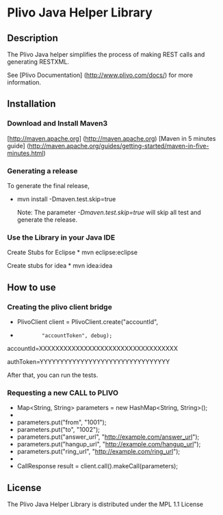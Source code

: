 
Plivo Java Helper Library
=========================

Description
-----------

The Plivo Java helper simplifies the process of making REST calls and generating RESTXML.

See [Plivo Documentation] (http://www.plivo.com/docs/) for more information.


Installation
------------

### Download and Install Maven3
    
[http://maven.apache.org] (http://maven.apache.org)
[Maven in 5 minutes guide] (http://maven.apache.org/guides/getting-started/maven-in-five-minutes.html)

### Generating a release

To generate the final release,
	
* mvn install -Dmaven.test.skip=true
	
	Note: The parameter *-Dmaven.test.skip=true* will skip all test and generate the release.
	
### Use the Library in your Java IDE

Create Stubs for Eclipse
    * mvn eclipse:eclipse

Create stubs for idea
    * mvn idea:idea


How to use
----------

### Creating the plivo client bridge
  * PlivoClient client = PlivoClient.create("accountId",
  *				"accountToken", debug);

  
  accountId=XXXXXXXXXXXXXXXXXXXXXXXXXXXXXXXXXX
  
  authToken=YYYYYYYYYYYYYYYYYYYYYYYYYYYYYYYY
  
  
  After that, you can run the tests.
 
### Requesting a new CALL to PLIVO

*  Map<String, String> parameters = new HashMap<String, String>();
*
*	parameters.put("from", "1001");
*	parameters.put("to", "1002");
*	parameters.put("answer_url", "http://example.com/answer_url");
*	parameters.put("hangup_url", "http://example.com/hangup_url");
*	parameters.put("ring_url", "http://example.com/ring_url");
*
*   CallResponse result = client.call().makeCall(parameters);


License
-------

The Plivo Java Helper Library is distributed under the MPL 1.1 License
